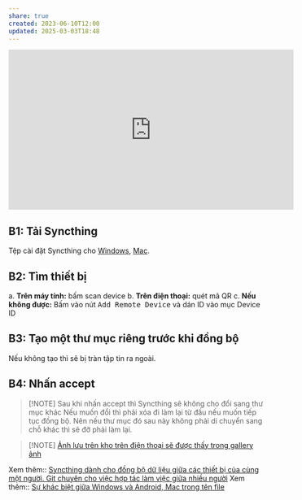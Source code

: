 ```yaml
---
share: true
created: 2023-06-10T12:00
updated: 2025-03-03T18:48
---
```

<iframe width="560" height="315" src="https://www.youtube.com/embed/_etXec6hBvA?si=cLkyKU_k6xYdsV1s" title="YouTube video player" frameborder="0" allow="accelerometer; autoplay; clipboard-write; encrypted-media; gyroscope; picture-in-picture; web-share" referrerpolicy="strict-origin-when-cross-origin" allowfullscreen></iframe>

## B1: Tải Syncthing
Tệp cài đặt Syncthing cho [Windows](https://github.com/canton7/SyncTrayzor/releases/download/v1.1.29/SyncTrayzorSetup-x64.exe), [Mac](https://github.com/syncthing/syncthing-macos/releases/download/v1.21.0-1/Syncthing-1.21.0-1.dmg).

## B2: Tìm thiết bị
a. **Trên máy tính:** bấm scan device
b. **Trên điện thoại:** quét mã QR
c. **Nếu không được:** Bấm vào nút <kbd>Add Remote Device</kbd> và dán ID vào mục Device ID

## B3: Tạo một thư mục riêng trước khi đồng bộ
Nếu không tạo thì sẽ bị tràn tập tin ra ngoài.

## B4: Nhấn accept
> [!NOTE] Sau khi nhấn accept thì Syncthing sẽ không cho đổi sang thư mục khác
> Nếu muốn đổi thì phải xóa đi làm lại từ đầu nếu muốn tiếp tục đồng bộ. Nên nếu thư mục đó sau này không phải di chuyển sang chỗ khác thì sẽ đỡ phải làm lại.

> [!NOTE] [Ảnh lưu trên kho trên điện thoại sẽ được thấy trong gallery ảnh](./%E1%BA%A2nh%20l%C6%B0u%20tr%C3%AAn%20kho%20tr%C3%AAn%20%C4%91i%E1%BB%87n%20tho%E1%BA%A1i%20s%E1%BA%BD%20%C4%91%C6%B0%E1%BB%A3c%20th%E1%BA%A5y%20trong%20gallery%20%E1%BA%A3nh.md)

Xem thêm:: [Syncthing dành cho đồng bộ dữ liệu giữa các thiết bị của cùng một người. Git chuyên cho việc hợp tác làm việc giữa nhiều người](../Syncthing%20d%C3%A0nh%20cho%20%C4%91%E1%BB%93ng%20b%E1%BB%99%20d%E1%BB%AF%20li%E1%BB%87u%20gi%E1%BB%AFa%20c%C3%A1c%20thi%E1%BA%BFt%20b%E1%BB%8B%20c%E1%BB%A7a%20c%C3%B9ng%20m%E1%BB%99t%20ng%C6%B0%E1%BB%9Di.%20Git%20chuy%C3%AAn%20cho%20vi%E1%BB%87c%20h%E1%BB%A3p%20t%C3%A1c%20l%C3%A0m%20vi%E1%BB%87c%20gi%E1%BB%AFa%20nhi%E1%BB%81u%20ng%C6%B0%E1%BB%9Di.md)
Xem thêm:: [Sự khác biệt giữa Windows và Android, Mac trong tên file](../../../%E2%9C%8D%EF%B8%8FL%E1%BA%ADp%20tr%C3%ACnh/H%E1%BB%87%20%C4%91i%E1%BB%81u%20h%C3%A0nh,%20path%20v%C3%A0%20terminal/%C4%90%C6%B0%E1%BB%9Dng%20d%E1%BA%ABn,%20t%C3%AAn%20t%E1%BA%ADp%20tin/S%E1%BB%B1%20kh%C3%A1c%20bi%E1%BB%87t%20gi%E1%BB%AFa%20Windows%20v%C3%A0%20Android,%20Mac%20trong%20t%C3%AAn%20file.md) 